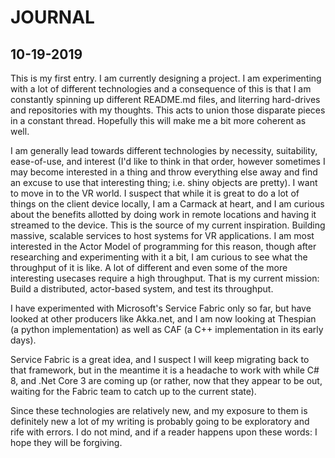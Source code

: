 # JOURNAL

## 10-19-2019
This is my first entry. I am currently designing a project. I am experimenting with a lot of different technologies and a consequence of this is that I am constantly spinning up different README.md files, and literring hard-drives and repositories with my thoughts. This acts to union those disparate pieces in a constant thread. Hopefully this will make me a bit more coherent as well. 

I am generally lead towards different technologies by necessity, suitability, ease-of-use, and interest (I'd like to think in that order, however sometimes I may become interested in a thing and throw everything else away and find an excuse to use that interesting thing; i.e. shiny objects are pretty). I want to move in to the VR world. I suspect that while it is great to do a lot of things on the client device locally, I am a Carmack at heart, and I am curious about the benefits allotted by doing work in remote locations and having it streamed to the device. This is the source of my current inspiration. Building massive, scalable services to host systems for VR applications. I am most interested in the Actor Model of programming for this reason, though after researching and experimenting with it a bit, I am curious to see what the throughput of it is like. A lot of different and even some of the more interesting usecases require a high throughput. That is my current mission: Build a distributed, actor-based system, and test its throughput.

I have experimented with Microsoft's Service Fabric only so far, but have looked at other producers like Akka.net, and I am now looking at Thespian (a python implementation) as well as CAF (a C++ implementation in its early days). 

Service Fabric is a great idea, and I suspect I will keep migrating back to that framework, but in the meantime it is a headache to work with while C# 8, and .Net Core 3 are coming up (or rather, now that they appear to be out, waiting for the Fabric team to catch up to the current state). 

Since these technologies are relatively new, and my exposure to them is definitely new a lot of my writing is probably going to be exploratory and rife with errors. I do not mind, and if a reader happens upon these words: I hope they will be forgiving.

